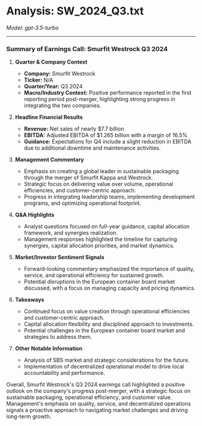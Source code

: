 # Analysis: SW_2024_Q3.txt

*Model: gpt-3.5-turbo*

---

### Summary of Earnings Call: Smurfit Westrock Q3 2024

1. **Quarter & Company Context**
   - **Company:** Smurfit Westrock
   - **Ticker:** N/A
   - **Quarter/Year:** Q3 2024
   - **Macro/Industry Context:** Positive performance reported in the first reporting period post-merger, highlighting strong progress in integrating the two companies.

2. **Headline Financial Results**
   - **Revenue:** Net sales of nearly $7.7 billion
   - **EBITDA:** Adjusted EBITDA of $1.265 billion with a margin of 16.5%
   - **Guidance:** Expectations for Q4 include a slight reduction in EBITDA due to additional downtime and maintenance activities.

3. **Management Commentary**
   - Emphasis on creating a global leader in sustainable packaging through the merger of Smurfit Kappa and Westrock.
   - Strategic focus on delivering value over volume, operational efficiencies, and customer-centric approach.
   - Progress in integrating leadership teams, implementing development programs, and optimizing operational footprint.

4. **Q&A Highlights**
   - Analyst questions focused on full-year guidance, capital allocation framework, and synergies realization.
   - Management responses highlighted the timeline for capturing synergies, capital allocation priorities, and market dynamics.

5. **Market/Investor Sentiment Signals**
   - Forward-looking commentary emphasized the importance of quality, service, and operational efficiency for sustained growth.
   - Potential disruptions in the European container board market discussed, with a focus on managing capacity and pricing dynamics.

6. **Takeaways**
   - Continued focus on value creation through operational efficiencies and customer-centric approach.
   - Capital allocation flexibility and disciplined approach to investments.
   - Potential challenges in the European container board market and strategies to address them.

7. **Other Notable Information**
   - Analysis of SBS market and strategic considerations for the future.
   - Implementation of decentralized operational model to drive local accountability and performance.

Overall, Smurfit Westrock's Q3 2024 earnings call highlighted a positive outlook on the company's progress post-merger, with a strategic focus on sustainable packaging, operational efficiency, and customer value. Management's emphasis on quality, service, and decentralized operations signals a proactive approach to navigating market challenges and driving long-term growth.